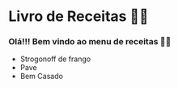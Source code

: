 # Livro de Receitas 👨‍🍳️

### Olá!!! Bem vindo ao menu de receitas 👋🏽️

- Strogonoff de frango
- Pave
- Bem Casado

